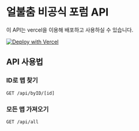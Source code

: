 # 얼불춤 비공식 포럼 API


이 API는 vercel을 이용해 배포하고 사용하실 수 있습니다.

[![Deploy with Vercel](https://vercel.com/button)](https://vercel.com/new/git/external?repository-url=https%3A%2F%2Fgithub.com%2Fpikokr%2Fadofai-forum-api&env=API_KEY&envDescription=%EA%B5%AC%EA%B8%80%20API%ED%82%A4%EB%A5%BC%20%EC%9E%85%EB%A0%A5%ED%95%B4%EC%A3%BC%EC%84%B8%EC%9A%94&envLink=https%3A%2F%2Fdevelopers.google.com%2Fsheets%2Fapi%2Fguides%2Fauthorizing%23APIKey&project-name=adofai-forum-api&repo-name=adofai-forum-api)


## API 사용법

### ID로 맵 찾기

```http request
GET /api/byID/[id]
```

### 모든 맵 가져오기

```http request
GET /api/all
```
